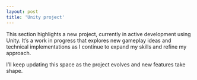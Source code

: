 ```yaml
---
layout: post
title: 'Unity project'
---
```


This section highlights a new project, currently in active development using Unity. It’s a work in progress that explores new gameplay ideas and technical implementations as I continue to expand my skills and refine my approach.

I’ll keep updating this space as the project evolves and new features take shape.